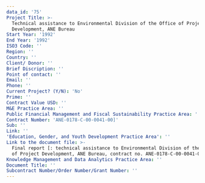 ```yaml
---
data_id: '75'
Project Title: >-
  Technical assistance to Environmental Division of the Office of Project
  Development, ANE Bureau
Start Year: '1992'
End Year: '1992'
ISO3 Code: ''
Region: ''
Country: ''
Client/ Donor: ''
Brief Discription: ''
Point of contact: ''
Email: ''
Phone: ''
Current Project? (Y/N): 'No'
Prime: ''
Contract Value USD: ''
M&E Practice Area: ''
Public Financial Management and Fiscal Sustainability Practice Area: ''
Contract Number: 'ANE-0178-C-00-0041-00]'
Sub: ''
Link: ''
'Education, Gender, and Youth Development Practice Area': ''
Link to the document file: >-
  Final report [: technical assistance to Environmental Division of the Office
  of Project Development, ANE Bureau, contract no. ANE-0178-C-00-0041-00]
Knowledge Management and Data Analytics Practice Area: ''
Document Title: ''
Subcontract Number/Order Number/Grant Number: ''
---
```

